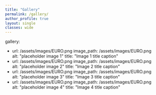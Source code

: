 ```yaml
---
title: "Gallery"
permalink: /gallery/
author_profile: true
layout: single
classes: wide
---
```


gallery:
  - url: /assets/images/EURO.png
    image_path: /assets/images/EURO.png
    alt: "placeholder image 1"
    title: "Image 1 title caption"
  - url: /assets/images/EURO.png
    image_path: /assets/images/EURO.png
    alt: "placeholder image 2"
    title: "Image 2 title caption"
  - url: /assets/images/EURO.png
    image_path: /assets/images/EURO.png
    alt: "placeholder image 3"
    title: "Image 3 title caption"
  - url: /assets/images/EURO.png
    image_path: /assets/images/EURO.png
    alt: "placeholder image 4"
    title: "Image 4 title caption"
